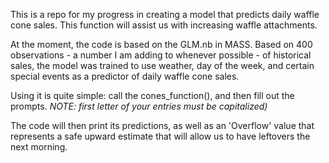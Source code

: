 This is a repo for my progress in creating a model that predicts daily waffle cone sales. This function will assist us with increasing waffle attachments.

At the moment, the code is based on the GLM.nb in MASS. Based on 400 observations - a number I am adding to whenever possible - of historical sales,
the model was trained to use weather, day of the week, and certain special events as a predictor of daily waffle cone sales. 

Using it is quite simple: call the cones_function(), and then fill out the prompts. *NOTE: first letter of your entries must be capitalized)* 

The code will then print its predictions, as well as an 'Overflow' value that represents a safe upward estimate that will allow us to have leftovers the next morning.
